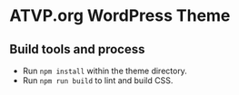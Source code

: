 # ATVP.org WordPress Theme

## Build tools and process

* Run `npm install` within the theme directory.
* Run `npm run build` to lint and build CSS.
